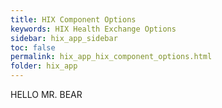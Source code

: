 ```yaml
---
title: HIX Component Options
keywords: HIX Health Exchange Options
sidebar: hix_app_sidebar
toc: false
permalink: hix_app_hix_component_options.html
folder: hix_app
---
```

HELLO MR. BEAR
